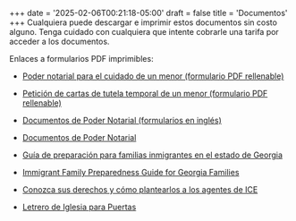 +++
date = '2025-02-06T00:21:18-05:00'
draft = false
title = 'Documentos'
+++
Cualquiera puede descargar e imprimir estos documentos sin costo alguno. Tenga cuidado con cualquiera que intente cobrarle una tarifa por acceder a los documentos.

Enlaces a formularios PDF imprimibles:

* <a href="/downloads/Power-of-Attorney-for-Care-of-A-Minor-Child-Fillable.pdf" target="_blank">Poder notarial para el cuidado de un menor (formulario PDF rellenable)</a>

* <a href="/downloads/Petition-for-Temporary-Letters-of-Guardianship-of-Minor-Fillable.pdf" target="_blank">Petición de cartas de tutela temporal de un menor (formulario PDF rellenable)</a>

* <a href="/downloads/2.12.25-QR-POA-and-Temp-Guard.pdf" target="_blank">Documentos de Poder Notarial (formularios en inglés)</a>

* <a href="/downloads/2.14.25-QR-POAandTempGuardtranslation.pdf" target="_blank">Documentos de Poder Notarial</a>

* <a href="/downloads/2.12.25-QR-Guia-de-Preparacion-para-Familias-scan-for-forms-2-2025.pdf" target="_blank">Guía de preparación para familias inmigrantes en el estado de Georgia</a>

* <a href="/downloads/2.12.25-QR-Immigrant-Family-Preparedness-Guide-w-scan-for-forms-2-2025.pdf" target="_blank">Immigrant Family Preparedness Guide for Georgia Families</a>

* <a href="/downloads/2.12.25-QR-No.Abra.La.Puerta.pdf" target="_blank">Conozca sus derechos y cómo plantearlos a los agentes de ICE</a>

* <a href="/downloads/ChurchSignForDoors.pdf" target="_blank">Letrero de Iglesia para Puertas</a>